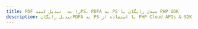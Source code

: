 ---title: PDF را به  تبدیل کنیدPS، PDFA به PS مبدل رایگان یا PHP SDKdescription: تبدیل رایگانPDFA به PS با استفاده از PHP Cloud APIs & SDK همچنین اسناد PDF را در Cloud ایجاد، ویرایش و رندر کنید.---